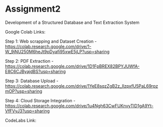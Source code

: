 # Assignment2
Development of a Structured Database and Text Extraction System


Google Colab Links: 

Step 1: Web scrapping and Dataset Creation - https://colab.research.google.com/drive/1-W_9jNU250M6heJt9pDyafi95xwE5jLP?usp=sharing

Step 2: PDF Extraction - https://colab.research.google.com/drive/1D1FpBREX82BPYJUWfA-E8C6CJByajdBS?usp=sharing

Step 3: Database Upload - https://colab.research.google.com/drive/1YeE8sqzZgB2z_IlzpxfU5PaL69rpzmOP?usp=sharing

Step 4: Cloud Storage Integration - https://colab.research.google.com/drive/1u4Ngh63CwFUKnvyTID1gA9Yt-VfFVyJ3?usp=sharing

CodeLabs Link: 

